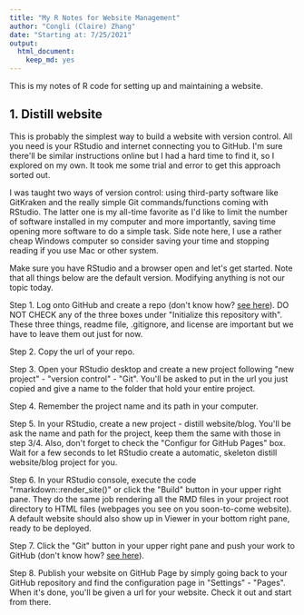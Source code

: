 ```yaml
---
title: "My R Notes for Website Management"
author: "Congli (Claire) Zhang"
date: "Starting at: 7/25/2021"
output:
  html_document:
    keep_md: yes
---
```




This is my notes of R code for setting up and maintaining a website.

## 1. Distill website

This is probably the simplest way to build a website with version control. All you need is your RStudio and internet connecting you to GitHub. I'm sure there'll be similar instructions online but I had a hard time to find it, so I explored on my own. It took me some trial and error to get this approach sorted out. 

I was taught two ways of version control: using third-party software like GitKraken and the really simple Git commands/functions coming with RStudio. The latter one is my all-time favorite as I'd like to limit the number of software installed in my computer and more importantly, saving time opening more software to do a simple task. Side note here, I use a rather cheap Windows computer so consider saving your time and stopping reading if you use Mac or other system. 

Make sure you have RStudio and a browser open and let's get started. Note that all things below are the default version. Modifying anything is not our topic today.

Step 1. Log onto GitHub and create a repo (don't know how? [see here](https://docs.github.com/en/github/creating-cloning-and-archiving-repositories/creating-a-repository-on-github/creating-a-new-repository)). DO NOT CHECK any of the three boxes under "Initialize this repository with". These three things, readme file, .gitignore, and license are important but we have to leave them out just for now.

Step 2. Copy the url of your repo.

Step 3. Open your RStudio desktop and create a new project following "new project" - "version control" - "Git". You'll be asked to put in the url you just copied and give a name to the folder that hold your entire project. 

Step 4. Remember the project name and its path in your computer.

Step 5. In your RStudio, create a new project - distill website/blog. You'll be ask the name and path for the project, keep them the same with those in step 3/4. Also, don't forget to check the "Configur for GitHub Pages" box. Wait for a few seconds to let RStudio create a automatic, skeleton distill website/blog project for you. 

Step 6. In your RStudio console, execute the code "rmarkdown::render_site()" or click the "Build" button in your upper right pane. They do the same job rendering all the RMD files in your project root directory to HTML files (webpages you see on you soon-to-come website). A default website should also show up in Viewer in your bottom right pane, ready to be deployed. 

Step 7. Click the "Git" button in your upper right pane and push your work to GitHub (don't know how? [see here](https://happygitwithr.com/rstudio-git-github.html)).

Step 8. Publish your website on GitHub Page by simply going back to your GitHub repository and find the configuration page in "Settings" - "Pages". When it's done, you'll be given a url for your website. Check it out and start from there. 



















